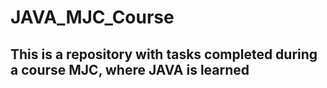 # JAVA_MJC_Course
## This is a repository with tasks completed during a course MJC, where JAVA is learned